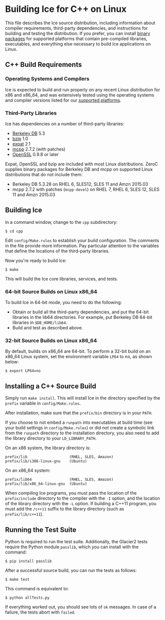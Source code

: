 # Building Ice for C++ on Linux

This file describes the Ice source distribution, including information about
compiler requirements, third-party dependencies, and instructions for building
and testing the distribution. If you prefer, you can install [binary
packages][1] for supported platforms that contain pre-compiled libraries,
executables, and everything else necessary to build Ice applications on Linux.

## C++ Build Requirements

### Operating Systems and Compilers

Ice is expected to build and run properly on any recent Linux distribution for
x86 and x86_64, and was extensively tested using the operating systems and
compiler versions listed for our [supported platforms][2].

### Third-Party Libraries

Ice has dependencies on a number of third-party libraries:

 - [Berkeley DB][6] 5.3
 - [bzip][5] 1.0
 - [expat][3] 2.1
 - [mcpp][7] 2.7.2 (with patches)
 - [OpenSSL][4] 0.9.8 or later

Expat, OpenSSL and bzip are included with most Linux distributions. ZeroC
supplies binary packages for Berkeley DB and mcpp on supported Linux
distributions that do not include them:

- Berkeley DB 5.3.28 on RHEL 6, SLES12, SLES 11 and Amzn 2015.03
- mcpp 2.7.2 with patches (`mcpp-devel`) on RHEL 7, RHEL 6, SLES 12, SLES 11
and Amzn 2015.03

## Building Ice

In a command window, change to the `cpp` subdirectory:

    $ cd cpp

Edit `config/Make.rules` to establish your build configuration. The comments in
the file provide more information. Pay particular attention to the variables
that define the locations of the third-party libraries.

Now you're ready to build Ice:

    $ make

This will build the Ice core libraries, services, and tests.

### 64-bit Source Builds on Linux x86_64

To build Ice in 64-bit mode, you need to do the following:

- Obtain or build all the third-party dependencies, and put the 64-bit libraries
in the lib64 directories. For example, put Berkeley DB 64-bit libraries in
`$DB_HOME/lib64`.
- Build and test as described above.

### 32-bit Source Builds on Linux x86_64

By default, builds on x86_64 are 64-bit. To perform a 32-bit build on an x86_64
Linux system, set the environment variable `LP64` to no, as shown below:

    $ export LP64=no

## Installing a C++ Source Build

Simply run `make install`. This will install Ice in the directory specified by
the `prefix` variable in `config/Make.rules`.

After installation, make sure that the `prefix/bin` directory is in your `PATH`.

If you choose to not embed a `runpath` into executables at build time (see your
build settings in `config/Make.rules`) or did not create a symbolic link from
the `runpath` directory to the installation directory, you also need to add the
library directory to your `LD_LIBRARY_PATH`.

On an x86 system, the library directory is:

    prefix/lib                   (RHEL, SLES, Amazon)
    prefix/lib/i386-linux-gnu    (Ubuntu)

On an x86_64 system:

    prefix/lib64                 (RHEL, SLES, Amazon)
    prefix/lib/x86_64-linux-gnu  (Ubuntu)

When compiling Ice programs, you must pass the location of the `prefix/include`
directory to the compiler with the `-I` option, and the location of the library
directory with the `-L` option. If building a C++11 program, you must add the
`/c++11` suffix to the library directory (such as `prefix/lib/c++11`).

## Running the Test Suite

Python is required to run the test suite. Additionally, the Glacier2 tests
require the Python module `passlib`, which you can install with the command:

    $ pip install passlib

After a successful source build, you can run the tests as follows:

    $ make test

This command is equivalent to:

    $ python allTests.py

If everything worked out, you should see lots of `ok` messages. In case of a
failure, the tests abort with `failed`.

[1]: https://doc.zeroc.com/display/Ice36/Using+the+Linux+Binary+Distributions
[2]: https://doc.zeroc.com/display/Ice36/Supported+Platforms+for+Ice+and+Ice+Touch+3.6.4
[3]: http://expat.sourceforge.net
[4]: http://openssl.org
[5]: http://bzip.org
[6]: http://www.oracle.com/us/products/database/berkeley-db/overview/index.htm
[7]: https://github.com/zeroc-ice/mcpp
